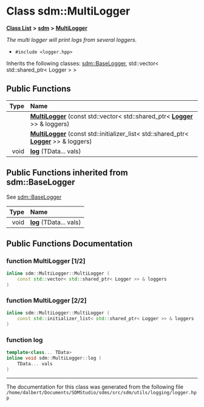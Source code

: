 
<NavBar active_item_id="2"/>

# Class sdm::MultiLogger


[**Class List**](annotated.md) **>** [**sdm**](namespacesdm.md) **>** [**MultiLogger**](classsdm_1_1MultiLogger.md)



_The multi logger will print logs from several loggers._ 

* `#include <logger.hpp>`



Inherits the following classes: [sdm::BaseLogger](classsdm_1_1BaseLogger.md),  std::vector< std::shared_ptr< Logger > >
















## Public Functions

| Type | Name |
| ---: | :--- |
|   | [**MultiLogger**](classsdm_1_1MultiLogger.md#function-multilogger-1-2) (const std::vector&lt; std::shared\_ptr&lt; [**Logger**](classsdm_1_1Logger.md) &gt;&gt; & loggers) <br> |
|   | [**MultiLogger**](classsdm_1_1MultiLogger.md#function-multilogger-2-2) (const std::initializer\_list&lt; std::shared\_ptr&lt; [**Logger**](classsdm_1_1Logger.md) &gt;&gt; & loggers) <br> |
|  void | [**log**](classsdm_1_1MultiLogger.md#function-log) (TData... vals) <br> |

## Public Functions inherited from sdm::BaseLogger

See [sdm::BaseLogger](classsdm_1_1BaseLogger.md)

| Type | Name |
| ---: | :--- |
|  void | [**log**](classsdm_1_1BaseLogger.md#function-log) (TData... vals) <br> |















## Public Functions Documentation


### function MultiLogger [1/2]


```cpp
inline sdm::MultiLogger::MultiLogger (
    const std::vector< std::shared_ptr< Logger >> & loggers
) 
```



### function MultiLogger [2/2]


```cpp
inline sdm::MultiLogger::MultiLogger (
    const std::initializer_list< std::shared_ptr< Logger >> & loggers
) 
```



### function log 


```cpp
template<class... TData>
inline void sdm::MultiLogger::log (
    TData... vals
) 
```



------------------------------
The documentation for this class was generated from the following file `/home/dalbert/Documents/SDMStudio/sdms/src/sdm/utils/logging/logger.hpp`